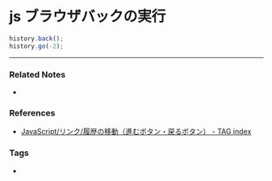 # js ブラウザバックの実行
```js
history.back();
history.go(-2); 
```

----
### Related Notes
- 

### References
- [JavaScript/リンク/履歴の移動（進むボタン・戻るボタン） - TAG index](https://www.tagindex.com/javascript/link/back.html)

### Tags
- 